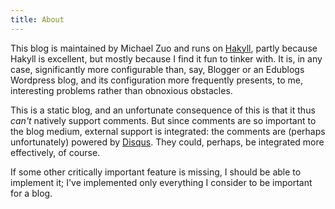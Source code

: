 ```yaml
---
title: About
---
```


This blog is maintained by Michael Zuo and runs on [Hakyll](http://jaspervdj.be/hakyll/), partly because Hakyll is excellent, but mostly because I find it fun to tinker with. It is, in any case, significantly more configurable than, say, Blogger or an Edublogs Wordpress blog, and its configuration more frequently presents, to me, interesting problems rather than obnoxious obstacles.

This is a static blog, and an unfortunate consequence of this is that it thus *can't* natively support comments. But since comments are so important to the blog medium, external support is integrated: the comments are (perhaps unfortunately) powered by [Disqus](http://disqus.com/). They could, perhaps, be integrated more effectively, of course.

If some other critically important feature is missing, I should be able to implement it; I've implemented only everything I consider to be important for a blog.
